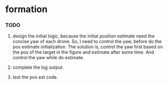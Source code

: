# formation
### TODO
1. design the initial logic, because the initial position estimate need the concise yaw of each drone. So, I need to control the yaw, before do the pos estimate initialization. The solution is, control the yaw first based on the pos of the target in the figure and estimate after some time. And control the yaw while do estimate.

2. complete the log output.

3. test the pos est code.